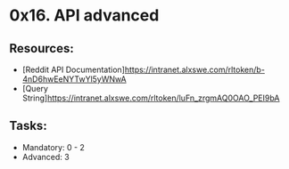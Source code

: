 # 0x16. API advanced

## Resources:
* [Reddit API Documentation]https://intranet.alxswe.com/rltoken/b-4nD6hwEeNYTwYl5yWNwA
* [Query String]https://intranet.alxswe.com/rltoken/luFn_zrgmAQ0OAO_PEI9bA

## Tasks:
* Mandatory: 0 - 2
* Advanced: 3 
